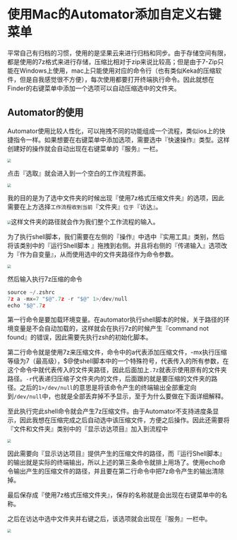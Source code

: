 # 使用Mac的Automator添加自定义右键菜单

平常自己有归档的习惯，使用的是坚果云来进行归档和同步。由于存储空间有限，都是使用的7z格式来进行存储，压缩比相对于zip来说比较高；但是由于7-Zip只能在Windows上使用，mac上只能使用对应的命令行（也有类似Keka的压缩软件，但是自我感觉很不方便），每次使用都要打开终端执行命令。因此就想在Finder的右键菜单中添加一个选项可以自动压缩选中的文件夹。

## Automator的使用

Automator使用比较人性化，可以拖拽不同的功能组成一个流程，类似ios上的快捷指令一样。如果想要在右键菜单中添加选项，需要选中『快速操作』类型。这样创建好的操作就会自动出现在右键菜单的『服务』一栏。

<img src="https://i.loli.net/2020/01/09/nlidkC79a6pE518.png" style="zoom:50%;" />

点击『选取』就会进入到一个空白的工作流程界面。

<img src="https://i.loli.net/2020/01/09/X4c29Aywpl85NEv.png" style="zoom:50%;" />

我的目的是为了选中文件夹的时候出现『使用7z格式压缩文件夹』的选项，因此需要在上方选择`工作流程收到当前`『文件夹』`位于`『访达』。

<img src="https://i.loli.net/2020/01/09/pveT9AZFy3284H7.png" style="zoom:50%;" />这样文件夹的路径就会作为我们整个工作流程的输入。

为了执行shell脚本，我们需要在左侧的『操作』中选中『实用工具』类别，然后将该类别中的『运行Shell脚本
』拖拽到右侧。并且将右侧的『传递输入』选项改为『作为自变量』，从而使用选中的文件夹路径作为命令参数。

<img src="https://i.loli.net/2020/01/09/8eIUbJazXdTMOLQ.png" style="zoom:50%;" />

然后输入执行7z压缩的命令

```c
source ~/.zshrc
7z a -mx=7 "$@".7z -r "$@" 1>/dev/null
echo "$@".7z
```

第一行命令是要加载环境变量。在automator执行shell脚本的时候，关于路径的环境变量是不会自动加载的，这样就会在执行7z的时候产生『command not found』的错误，因此需要先执行zsh的初始化脚本。

第二行命令就是使用7z来压缩文件，命令中的a代表添加压缩文件，-mx执行压缩等级为7（最高级），$@使shell脚本中的一个特殊符号，代表传入的所有参数，在这个命令中就代表传入的文件夹路径，因此后面加上`.7z`就表示使用原有的文件夹路径。`-r`代表递归压缩子文件夹内的文件，后面跟的就是要压缩的文件夹的路径。之后的`1>/dev/null`的意思是将该命令产生的终端输出全部重定向到`/dev/null`中，也就是全部丢弃掉不予显示，至于为什么要做在下面详细解释。

至此执行完此shell命令就会产生7z压缩文件。由于Automator不支持进度条显示，因此我想在压缩完成之后自动选中该压缩文件，方便之后操作。因此还需要将『文件和文件夹』类别中的『显示访达项目』加入到流程中

<img src="https://i.loli.net/2020/01/09/MvYxaAkutpW3mRq.png" style="zoom:50%;" />

因此需要向『显示访达项目』提供产生的压缩文件的路径，而『运行Shell脚本』的输出就是实际的终端输出，所以上述的第三条命令就排上用场了。使用echo命令输出产生的压缩文件的路径，并且要在第二行命令中把7z命令产生的输出清除掉。

最后保存成『使用7z格式压缩文件夹』，保存的名称就是会出现在右键菜单中的名称。

之后在访达中选中文件夹并右键之后，该选项就会出现在『服务』一栏中。

<img src="https://i.loli.net/2020/01/09/DF7Xmzb9gfEUKMH.png" style="zoom:50%;" />